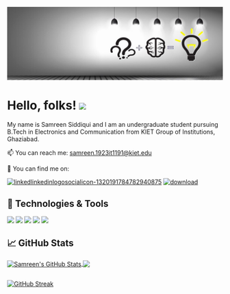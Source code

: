 ![](https://github.com/SAMREEN22/SAMREEN22/blob/main/newnew210-2103805_creative-linkedin-background-photo-inspirational-linkedin-ad-agency.jpg)

# Hello, folks! <img src="https://c.tenor.com/nebZyl8oN7IAAAAi/wave-hello.gif" width="28px">

My name is Samreen Siddiqui and I am an undergraduate student pursuing B.Tech in Electronics and Communication from KIET Group of Institutions, Ghaziabad.

📫 You can reach me: samreen.1923it1191@kiet.edu

🔎 You can find me on:

[![linkedlinkedinlogosocialicon-1320191784782940875](https://user-images.githubusercontent.com/65328605/150916972-817cb02e-cf97-4cb2-a7d1-cfb9b9ba8c75.png)](https://www.linkedin.com/in/samreensiddiqui03)  [![download](https://user-images.githubusercontent.com/65328605/150915985-91087015-48be-4c4a-9e30-3de38aa7b1c3.png)](https://www.hackerrank.com/S_2206)

## 🔧 Technologies & Tools

![](https://img.shields.io/badge/Code-Java-informational?style=flat&logo=java&logoColor=white&color=2bbc8a)
![](https://img.shields.io/badge/Code-C-informational?style=flat&logo=C&logoColor=white&color=2bbc8a)
![](https://img.shields.io/badge/Code-Python-informational?style=flat&logo=python&logoColor=white&color=2bbc8a)
![](https://img.shields.io/badge/Tools-MicrosoftOffice-informational?style=flat&logo=MicrosoftOffice&logoColor=white&color=2bbc8a)
![](https://img.shields.io/badge/Tools-MicrosoftExcel-informational?style=flat&logo=MicrosoftExcel&logoColor=white&color=2bbc8a)


## &#x1f4c8; GitHub Stats

<a href="https://github.com/SAMREEN22/SAMREEN22">
  <img align="center" src="https://github-readme-stats.vercel.app/api?username=SAMREEN22&show_icons=true&line_height=27&count_private=true&theme=highcontrast" alt="Samreen's GitHub Stats" />
</a>
<a href="https://github.com/SAMREEN22/SAMREEN22">
  <img align="center" src="https://github-readme-stats.vercel.app/api/top-langs/?username=SAMREEN22&show_icons=true&theme=highcontrast" />
</a>

##
[![GitHub Streak](https://github-readme-streak-stats.herokuapp.com/?user=SAMREEN22&theme=dark)](https://git.io/streak-stats)




<!--
**SAMREEN22/SAMREEN22** is a ✨ _special_ ✨ repository because its `README.md` (this file) appears on your GitHub profile.

Here are some ideas to get you started:

- 🔭 I’m currently working on ...
- 🌱 I’m currently learning ...
- 👯 I’m looking to collaborate on ...
- 🤔 I’m looking for help with ...
- 💬 Ask me about ...
- 📫 How to reach me: ...
- 😄 Pronouns: ...
- ⚡ Fun fact: ...
-->
